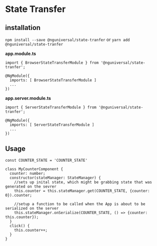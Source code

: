 # State Transfer

## installation
`npm install --save @nguniversal/state-tranfer` or `yarn add @nguniversal/state-tranfer`

**app.module.ts**
```
import { BrowserStateTransferModule } from '@nguniversal/state-tranfer';

@NgModule({
  imports: [ BrowserStateTransferModule ]
  ...
})
```

**app.server.module.ts**
```
import { ServerStateTransferModule } from '@nguniversal/state-tranfer';

@NgModule({
  imports: [ ServerStateTransferModule ]
  ...
})
```

## Usage
```
const COUNTER_STATE = 'COUNTER_STATE'

class MyCounterComponent {
  counter: number;
  constructor(stateManager: StateManager) {
    //sets up inital state, which might be grabbing state that was generated on the sevrer
    this.counter = this.stateManager.get(COUNTER_STATE, {counter: 0}).counter;

    //setup a function to be called when the App is about to be serialized on the server
    this.stateManager.onSerialize(COUNTER_STATE, () => {counter: this.counter});
  }
  click() {
    this.counter++;
  }
}
```